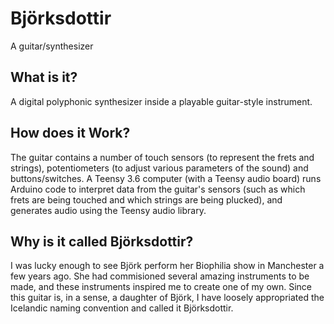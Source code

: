 # Björksdottir
A guitar/synthesizer

## What is it?
A digital polyphonic synthesizer inside a playable guitar-style instrument.

## How does it Work?
The guitar contains a number of touch sensors (to represent the frets and strings), potentiometers (to adjust various parameters of the sound) and buttons/switches. A Teensy 3.6 computer (with a Teensy audio board) runs Arduino code to interpret data from the guitar's sensors (such as which frets are being touched and which strings are being plucked), and generates audio using the Teensy audio library.

## Why is it called Björksdottir?
I was lucky enough to see Björk perform her Biophilia show in Manchester a few years ago. She had commisioned several amazing instruments to be made, and these instruments inspired me to create one of my own. Since this guitar is, in a sense, a daughter of Björk, I have loosely appropriated the Icelandic naming convention and called it Björksdottir.